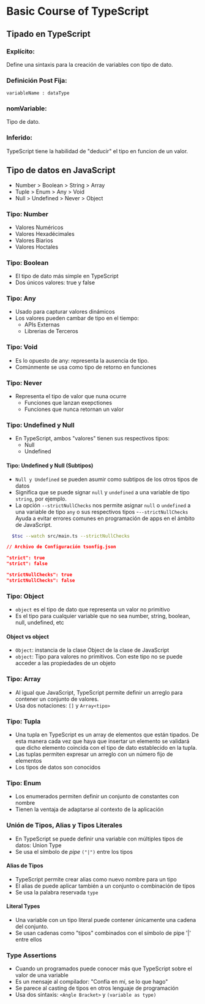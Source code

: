 # Basic Course of TypeScript

## Tipado en TypeScript

### Explícito:

Define una sintaxis para la creación de variables con tipo de dato.

### Definición Post Fija:

`variableName : dataType`

### nomVariable:

Tipo de dato.

### Inferido:

TypeScript tiene la habilidad de "deducir" el tipo en funcion de un valor.

## Tipo de datos en JavaScript

- Number > Boolean > String > Array
- Tuple > Enum > Any > Void
- Null > Undefined > Never > Object

### Tipo: Number

- Valores Numéricos
- Valores Hexadécimales
- Valores Biarios
- Valores Hoctales

### Tipo: Boolean

- El tipo de dato más simple en TypeScript
- Dos únicos valores: true y false

### Tipo: Any

- Usado para capturar valores dinámicos
- Los valores pueden cambar de tipo en el tiempo:
  - APIs Externas
  - Librerias de Terceros

### Tipo: Void

- Es lo opuesto de any: representa la ausencia de tipo.
- Comúnmente se usa como tipo de retorno en funciones

### Tipo: Never

- Representa el tipo de valor que nuna ocurre
  - Funciones que lanzan exepctiones
  - Funciones que nunca retornan un valor

### Tipo: Undefined y Null

- En TypeScript, ambos "valores" tienen sus respectivos tipos:
  - Null
  - Undefined

#### Tipo: Undefined y Null (Subtipos)

- `Null y Undefined` se pueden asumir como subtipos de los otros tipos de datos
- Significa que se puede signar `null` y `undefined` a una variable de tipo `string`, por ejemplo.
- La opción `--strictNullChecks` nos permite asignar `null` o `undefined` a una variable de tipo `any` o sus respectivos tipos -`--strictNullChecks` Ayuda a evitar errores comunes en programación de apps en el ámbito de JavaScript.

```Bash
  $tsc --watch src/main.ts --strictNullChecks
```

```JSON
// Archivo de Configuración tsonfig.json

"strict": true
"strict": false

"strictNullChecks": true
"strictNullChecks": false
```

### Tipo: Object

- `object` es el tipo de dato que representa un valor no primitivo
- Es el tipo para cualquier variable que no sea number, string, boolean, null, undefined, etc

#### Object vs object

- `Object`: instancia de la clase Object de la clase de JavaScript
- `object`: Tipo para valores no primitivos. Con este tipo no se puede acceder a las propiedades de un objeto

### Tipo: Array

- Al igual que JavaScript, TypeScript permite definir un arreglo para contener un conjunto de valores.
- Usa dos notaciones: `[]` y `Array<tipo>`

### Tipo: Tupla

- Una tupla en TypeScript es un array de elementos que están tipados. De esta manera cada vez que haya que insertar un elemento se validará que dicho elemento coincida con el tipo de dato establecido en la tupla.
- Las tuplas permiten expresar un arreglo con un número fijo de elementos
- Los tipos de datos son conocidos

### Tipo: Enum

- Los enumerados permiten definir un conjunto de constantes con nombre
- Tienen la ventaja de adaptarse al contexto de la aplicación

### Unión de Tipos, Alias y Tipos Literales

- En TypeScript se puede definir una variable con múltiples tipos de datos: Union Type
- Se usa el símbolo de _pipe_ `("|")` entre los tipos

#### Alias de Tipos

- TypeScript permite crear alias como nuevo nombre para un tipo
- El alias de puede aplicar también a un conjunto o combinación de tipos
- Se usa la palabra reservada `type`

#### Literal Types

- Una variable con un tipo literal puede contener únicamente una cadena del conjunto.
- Se usan cadenas como "tipos" combinados con el símbolo de pipe '|' entre ellos

### Type Assertions

- Cuando un programados puede conocer más que TypeScript sobre el valor de una variable
- Es un mensaje al compilador: "Confía en mí, se lo que hago"
- Se parece al casting de tipos en otros lenguaje de programación
- Usa dos sintaxis: `<Angle Bracket>` y `(variable as type)`
